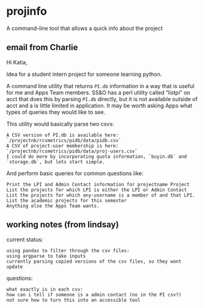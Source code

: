 # projinfo
A command-line tool that allows a quick info about the project


## email from Charlie

Hi Katia,

Idea for a student intern project for someone learning python.

A command line utility that returns `PI.db` information in a way that is useful for me and Apps Team members. SS&O has a perl utility called “listpi” on acct that does this by parsing `PI.db` directly, but it is not available outside of acct and a is little limited in application. It may be worth asking Apps what types of queries they would like to see.

This utility would basically parse two csvs:

    A CSV version of PI.db is available here: `/projectnb/rcsmetrics/pidb/data/pidb.csv`
    A CSV of project-user membership is here: `/projectnb/rcsmetrics/pidb/data/proj-users.csv`
    I could do more by incorporating quota information, `buyin.db` and `storage.db`, but lets start simple.

And perform basic queries for common questions like:

    Print the LPI and Admin Contact information for projectname Project
    List the projects for which LPI is either the LPI or Admin Contact
    List the projects for which any-username is a member of and that LPI.
    List the academic projects for this semester
    Anything else the Apps Team wants.

## working notes (from lindsay)
current status:

    using pandas to filter through the csv files:
    using argparse to take inputs
    currently parsing copied versions of the csv files, so they wont update

questions:

    what exactly is in each csv:
    how can i tell if someone is a admin contact (no in the PI csv?)
    not sure how to turn this into an accessible tool
